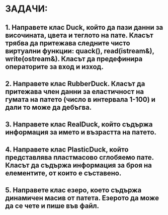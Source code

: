 # ЗАДАЧИ:

## 1. Направете клас Duck, който да пази данни за височината, цвета и теглото на пате. Класът трябва да притежава следните чисто виртуални функции: quack(), read(istream&), write(ostream&). Класът да предефинира операторите за вход и изход.

## 2. Направете клас RubberDuck. Класът да притежава член данни за еластичност на гумата на патето (число в интервала 1-100) и дали то може да дебъгва.

## 3. Направете клас RealDuck, който съдържа информация за името и възрастта на патето.

## 4. Направете клас PlasticDuck, който представлява пластмасово сглобяемо пате. Класът да съдържа информация за броя на елементите, от които е съставено. 

## 5. Направете клас езеро, което съдържа динамичен масив от патета. Езерото да може да се чете и пише във файл.

